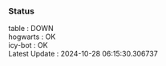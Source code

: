 ### Status


table : DOWN  
hogwarts : OK  
icy-bot : OK  
Latest Update : 2024-10-28 06:15:30.306737
